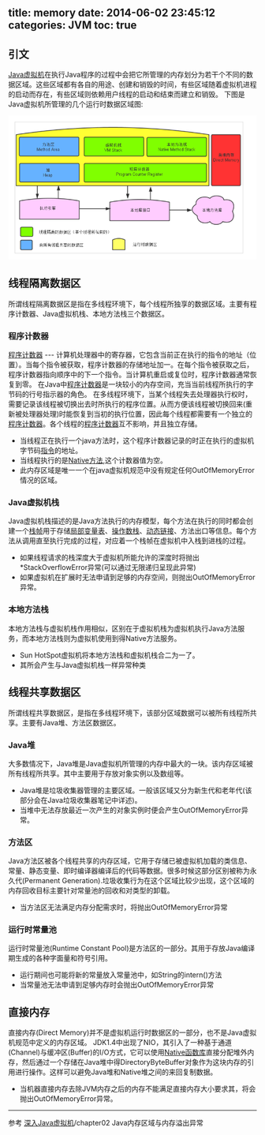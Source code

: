 title: memory
date: 2014-06-02 23:45:12
categories: JVM
toc: true
---
## 引文 ##
[Java虚拟机](http://baike.baidu.com/view/374952.htm?fr=aladdin)在执行Java程序的过程中会把它所管理的内存划分为若干个不同的数据区域。这些区域都有各自的用途、创建和销毁的时间，有些区域随着虚拟机进程的启动而存在，有些区域则依赖用户线程的启动和结束而建立和销毁。
下图是Java虚拟机所管理的几个运行时数据区域图:

![java-memory](/imgs/jvm/Java-Memory.png)

## 线程隔离数据区 ##
所谓线程隔离数据区是指在多线程环境下，每个线程所独享的数据区域。主要有程序计数器、Java虚拟机栈、本地方法栈三个数据区。
### 程序计数器 ###
[程序计数器](http://baike.baidu.com/view/178145.htm?fr=aladdin) --- 计算机处理器中的寄存器，它包含当前正在执行的指令的地址（位置）。当每个指令被获取，程序计数器的存储地址加一。在每个指令被获取之后，程序计数器指向顺序中的下一个指令。当计算机重启或复位时，程序计数器通常恢复到零。
在Java中[程序计数器](http://baike.baidu.com/view/178145.htm?fr=aladdin)是一块较小的内存空间，充当当前线程所执行的字节码的行号指示器的角色。
在多线程环境下，当某个线程失去处理器执行权时，需要记录该线程被切换出去时所执行的程序位置。从而方便该线程被切换回来(重新被处理器处理)时能恢复到当初的执行位置，因此每个线程都需要有一个独立的[程序计数器](http://baike.baidu.com/view/178145.htm?fr=aladdin)。各个线程的[程序计数器](http://baike.baidu.com/view/178145.htm?fr=aladdin)互不影响，并且独立存储。
- 当线程正在执行一个java方法时，这个程序计数器记录的时正在执行的虚拟机字节码[指令](http://baike.baidu.com/view/178461.htm?fr=aladdin)的地址。
- 当线程执行的是[Native方法](http://www.enet.com.cn/article/2007/1029/A20071029886398.shtml),这个计数器值为空。
- 此内存区域是唯一一个在java虚拟机规范中没有规定任何OutOfMemoryError情况的区域。

### Java虚拟机栈 ###
Java虚拟机栈描述的是Java方法执行的内存模型，每个方法在执行的同时都会创建一个[栈帧](http://baike.baidu.com/view/8128123.htm?fr=aladdin)用于存储[局部变量表](http://blog.csdn.net/kevin_luan/article/details/22986081)、[操作数栈](http://denverj.iteye.com/blog/1218359)、[动态链接](http://jnn.iteye.com/blog/83105)、方法出口等信息。每个方法从调用直至执行完成的过程，对应着一个栈帧在虚拟机中入栈到进栈的过程。
- 如果线程请求的栈深度大于虚拟机所能允许的深度时将抛出*StackOverflowError异常(可以通过无限递归呈现此异常)
- 如果虚拟机在扩展时无法申请到足够的内存空间，则抛出OutOfMemoryError异常。

### 本地方法栈 ###
本地方法栈与虚拟机栈作用相似，区别在于虚拟机栈为虚拟机执行Java方法服务，而本地方法栈则为虚拟机使用到得Native方法服务。
- Sun HotSpot虚拟机将本地方法栈和虚拟机栈合二为一了。
- 其所会产生与Java虚拟机栈一样异常种类

## 线程共享数据区 ##
所谓线程共享数据区，是指在多线程环境下，该部分区域数据可以被所有线程所共享。主要有Java堆、方法区数据区。

### Java堆 ###
大多数情况下，Java堆是Java虚拟机所管理的内存中最大的一块。该内存区域被所有线程所共享。其中主要用于存放对象实例以及数组等。
- Java堆是垃圾收集器管理的主要区域。一般该区域又分为新生代和老年代(该部分会在Java垃圾收集器笔记中详述)。
- 当堆中无法存放最近一次产生的对象实例时便会产生OutOfMemoryError异常。

### 方法区 ###
Java方法区被各个线程共享的内存区域，它用于存储已被虚拟机加载的类信息、常量、静态变量、即时编译器编译后的代码等数据。很多时候这部分区别被称为永久代(Permanent Generation).垃圾收集行为在这个区域比较少出现，这个区域的内存回收目标主要针对常量池的回收和对类型的卸载。
- 当方法区无法满足内存分配需求时，将抛出OutOfMemoryError异常

### 运行时常量池 ###
运行时常量池(Runtime Constant Pool)是方法区的一部分。其用于存放Java编译期生成的各种字面量和符号引用。
- 运行期间也可能将新的常量放入常量池中，如String的intern()方法
- 当常量池无法申请到足够内存时会抛出OutOfMemoryError异常

## 直接内存 ##
直接内存(Direct Memory)并不是虚拟机运行时数据区的一部分，也不是Java虚拟机规范中定义的内存区域。
JDK1.4中出现了NIO，其引入了一种基于通道(Channel)与缓冲区(Buffer)的I/O方式，它可以使用[Native函数库](http://blog.csdn.net/gogor/article/details/6565665)直接分配堆外内存，然后通过一个存储在Java堆中得DirectoryByteBuffer对象作为这块内存的引用进行操作。这样可以避免Java堆和Native堆之间的来回复制数据。
- 当机器直接内存去除JVM内存之后的内存不能满足直接内存大小要求其，将会抛出OutOfMemoryError异常。

----

参考 [深入Java虚拟机](http://item.jd.com/11252778.html)/chapter02 Java内存区域与内存溢出异常
